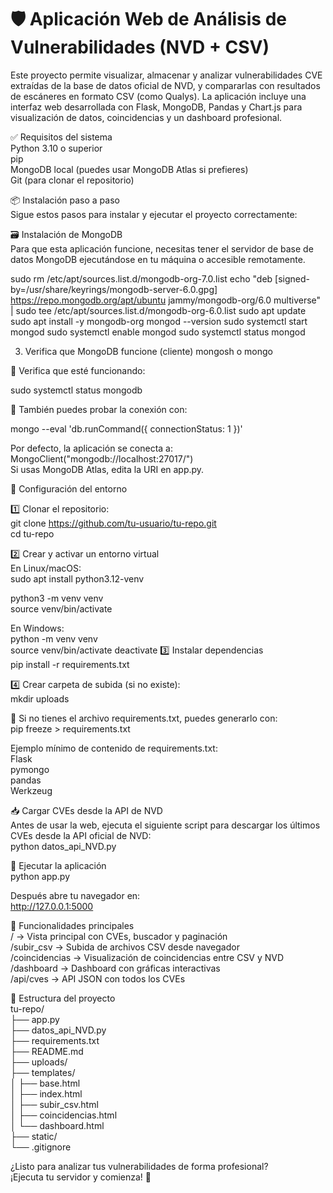 # 🛡️ Aplicación Web de Análisis de Vulnerabilidades (NVD + CSV)

Este proyecto permite visualizar, almacenar y analizar vulnerabilidades CVE extraídas de la base de datos oficial de NVD, y compararlas con resultados de escáneres en formato CSV (como Qualys). La aplicación incluye una interfaz web desarrollada con Flask, MongoDB, Pandas y Chart.js para visualización de datos, coincidencias y un dashboard profesional.

✅ Requisitos del sistema  
Python 3.10 o superior  
pip  
MongoDB local (puedes usar MongoDB Atlas si prefieres)  
Git (para clonar el repositorio)

📦 Instalación paso a paso  
Sigue estos pasos para instalar y ejecutar el proyecto correctamente:

🗃️ Instalación de MongoDB  
Para que esta aplicación funcione, necesitas tener el servidor de base de datos MongoDB ejecutándose en tu máquina o accesible remotamente.

sudo rm /etc/apt/sources.list.d/mongodb-org-7.0.list
echo "deb [signed-by=/usr/share/keyrings/mongodb-server-6.0.gpg] https://repo.mongodb.org/apt/ubuntu jammy/mongodb-org/6.0 multiverse" | sudo tee /etc/apt/sources.list.d/mongodb-org-6.0.list
sudo apt update
sudo apt install -y mongodb-org
mongod --version
sudo systemctl start mongod
sudo systemctl enable mongod
sudo systemctl status mongod

3. Verifica que MongoDB funcione (cliente)
mongosh
o
mongo

🔹 Verifica que esté funcionando:

sudo systemctl status mongodb  

🔹 También puedes probar la conexión con:

mongo --eval 'db.runCommand({ connectionStatus: 1 })'  

Por defecto, la aplicación se conecta a:  
MongoClient("mongodb://localhost:27017/")  
Si usas MongoDB Atlas, edita la URI en app.py.

🔧 Configuración del entorno

1️⃣ Clonar el repositorio:  
git clone https://github.com/tu-usuario/tu-repo.git  
cd tu-repo  

2️⃣ Crear y activar un entorno virtual  
En Linux/macOS:  
sudo apt install python3.12-venv

python3 -m venv venv  
source venv/bin/activate  

En Windows:  
python -m venv venv  
source venv/bin/activate
deactivate
3️⃣ Instalar dependencias  
pip install -r requirements.txt  

4️⃣ Crear carpeta de subida (si no existe):  
mkdir uploads  

📄 Si no tienes el archivo requirements.txt, puedes generarlo con:  
pip freeze > requirements.txt  

Ejemplo mínimo de contenido de requirements.txt:  
Flask  
pymongo  
pandas  
Werkzeug  

📥 Cargar CVEs desde la API de NVD  
Antes de usar la web, ejecuta el siguiente script para descargar los últimos CVEs desde la API oficial de NVD:  
python datos_api_NVD.py  

🚀 Ejecutar la aplicación  
python app.py  

Después abre tu navegador en:  
http://127.0.0.1:5000  

🧪 Funcionalidades principales  
/               → Vista principal con CVEs, buscador y paginación  
/subir_csv      → Subida de archivos CSV desde navegador  
/coincidencias  → Visualización de coincidencias entre CSV y NVD  
/dashboard      → Dashboard con gráficas interactivas  
/api/cves       → API JSON con todos los CVEs  

📁 Estructura del proyecto  
tu-repo/  
├── app.py  
├── datos_api_NVD.py  
├── requirements.txt  
├── README.md  
├── uploads/  
├── templates/  
│   ├── base.html  
│   ├── index.html  
│   ├── subir_csv.html  
│   ├── coincidencias.html  
│   └── dashboard.html  
├── static/  
└── .gitignore  

¿Listo para analizar tus vulnerabilidades de forma profesional?  
¡Ejecuta tu servidor y comienza! 🚀
